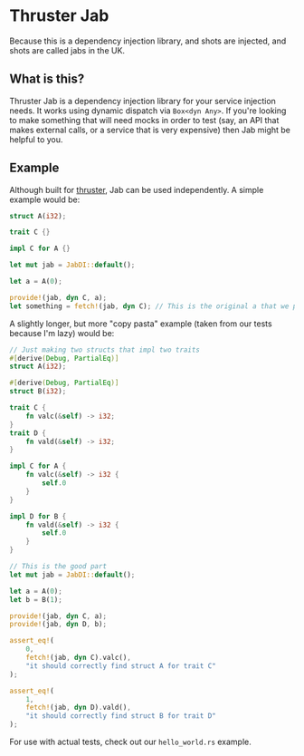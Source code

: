 # Thruster Jab
Because this is a dependency injection library, and shots are injected, and shots are called jabs in the UK.

## What is this?
Thruster Jab is a dependency injection library for your service injection needs. It works using dynamic dispatch via `Box<dyn Any>`. If you're looking to make something that will need mocks in order to test (say, an API that makes external calls, or a service that is very expensive) then Jab might be helpful to you.

## Example
Although built for [thruster](https://github.com/thruster-rs/thruster), Jab can be used independently. A simple example would be:

```rs
struct A(i32);

trait C {}

impl C for A {}

let mut jab = JabDI::default();

let a = A(0);

provide!(jab, dyn C, a);
let something = fetch!(jab, dyn C); // This is the original a that we passed in, now as a C trait.
```

A slightly longer, but more "copy pasta" example (taken from our tests because I'm lazy) would be:

```rs
// Just making two structs that impl two traits
#[derive(Debug, PartialEq)]
struct A(i32);

#[derive(Debug, PartialEq)]
struct B(i32);

trait C {
    fn valc(&self) -> i32;
}
trait D {
    fn vald(&self) -> i32;
}

impl C for A {
    fn valc(&self) -> i32 {
        self.0
    }
}

impl D for B {
    fn vald(&self) -> i32 {
        self.0
    }
}

// This is the good part
let mut jab = JabDI::default();

let a = A(0);
let b = B(1);

provide!(jab, dyn C, a);
provide!(jab, dyn D, b);

assert_eq!(
    0,
    fetch!(jab, dyn C).valc(),
    "it should correctly find struct A for trait C"
);

assert_eq!(
    1,
    fetch!(jab, dyn D).vald(),
    "it should correctly find struct B for trait D"
);
```

For use with actual tests, check out our `hello_world.rs` example.
